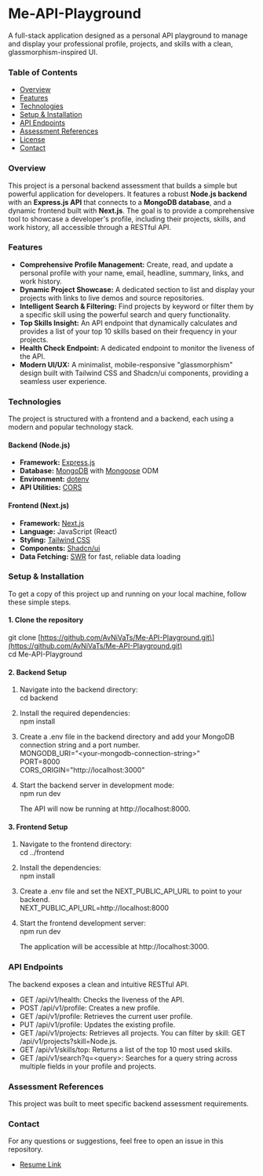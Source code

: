 # **Me-API-Playground**

A full-stack application designed as a personal API playground to manage and display your professional profile, projects, and skills with a clean, glassmorphism-inspired UI.

### **Table of Contents**

* [Overview](https://www.google.com/search?q=%23overview)  
* [Features](https://www.google.com/search?q=%23features)  
* [Technologies](https://www.google.com/search?q=%23technologies)  
* [Setup & Installation](https://www.google.com/search?q=%23setup-and-installation)  
* [API Endpoints](https://www.google.com/search?q=%23api-endpoints)  
* [Assessment References](https://www.google.com/search?q=%23assessment-references)  
* [License](https://www.google.com/search?q=%23license)  
* [Contact](https://www.google.com/search?q=%23contact)

### **Overview**

This project is a personal backend assessment that builds a simple but powerful application for developers. It features a robust **Node.js backend** with an **Express.js API** that connects to a **MongoDB database**, and a dynamic frontend built with **Next.js**. The goal is to provide a comprehensive tool to showcase a developer's profile, including their projects, skills, and work history, all accessible through a RESTful API.

### **Features**

* **Comprehensive Profile Management:** Create, read, and update a personal profile with your name, email, headline, summary, links, and work history.  
* **Dynamic Project Showcase:** A dedicated section to list and display your projects with links to live demos and source repositories.  
* **Intelligent Search & Filtering:** Find projects by keyword or filter them by a specific skill using the powerful search and query functionality.  
* **Top Skills Insight:** An API endpoint that dynamically calculates and provides a list of your top 10 skills based on their frequency in your projects.  
* **Health Check Endpoint:** A dedicated endpoint to monitor the liveness of the API.  
* **Modern UI/UX:** A minimalist, mobile-responsive "glassmorphism" design built with Tailwind CSS and Shadcn/ui components, providing a seamless user experience.

### **Technologies**

The project is structured with a frontend and a backend, each using a modern and popular technology stack.

#### **Backend (Node.js)**

* **Framework:** [Express.js](https://expressjs.com/)  
* **Database:** [MongoDB](https://www.mongodb.com/) with [Mongoose](https://mongoosejs.com/) ODM  
* **Environment:** [dotenv](https://www.npmjs.com/package/dotenv)  
* **API Utilities:** [CORS](https://www.npmjs.com/package/cors)

#### **Frontend (Next.js)**

* **Framework:** [Next.js](https://nextjs.org/)  
* **Language:** JavaScript (React)  
* **Styling:** [Tailwind CSS](https://tailwindcss.com/)  
* **Components:** [Shadcn/ui](https://ui.shadcn.com/)  
* **Data Fetching:** [SWR](https://swr.vercel.app/) for fast, reliable data loading

### **Setup & Installation**

To get a copy of this project up and running on your local machine, follow these simple steps.

#### **1\. Clone the repository**

git clone \[https://github.com/AvNiVaTs/Me-API-Playground.git\](https://github.com/AvNiVaTs/Me-API-Playground.git)  
cd Me-API-Playground

#### **2\. Backend Setup**

1. Navigate into the backend directory:  
   cd backend

2. Install the required dependencies:  
   npm install

3. Create a .env file in the backend directory and add your MongoDB connection string and a port number.  
   MONGODB\_URI="\<your-mongodb-connection-string\>"  
   PORT=8000  
   CORS\_ORIGIN="http://localhost:3000"

4. Start the backend server in development mode:  
   npm run dev

   The API will now be running at http://localhost:8000.

#### **3\. Frontend Setup**

1. Navigate to the frontend directory:  
   cd ../frontend

2. Install the dependencies:  
   npm install

3. Create a .env file and set the NEXT\_PUBLIC\_API\_URL to point to your backend.  
   NEXT\_PUBLIC\_API\_URL=http://localhost:8000

4. Start the frontend development server:  
   npm run dev

   The application will be accessible at http://localhost:3000.

### **API Endpoints**

The backend exposes a clean and intuitive RESTful API.

* GET /api/v1/health: Checks the liveness of the API.  
* POST /api/v1/profile: Creates a new profile.  
* GET /api/v1/profile: Retrieves the current user profile.  
* PUT /api/v1/profile: Updates the existing profile.  
* GET /api/v1/projects: Retrieves all projects. You can filter by skill: GET /api/v1/projects?skill=Node.js.  
* GET /api/v1/skills/top: Returns a list of the top 10 most used skills.  
* GET /api/v1/search?q=\<query\>: Searches for a query string across multiple fields in your profile and projects.

### **Assessment References**

This project was built to meet specific backend assessment requirements.

### **Contact**

For any questions or suggestions, feel free to open an issue in this repository.

* [Resume Link](https://drive.google.com/file/d/1yPME0O6_qUA8w7-gg_Ewy2HULKLpg44q/view?usp=sharing)